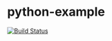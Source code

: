 # python-example
[![Build Status](https://travis-ci.org/reardek/python-example.svg?branch=master)](https://travis-ci.org/reardek/python-example)
